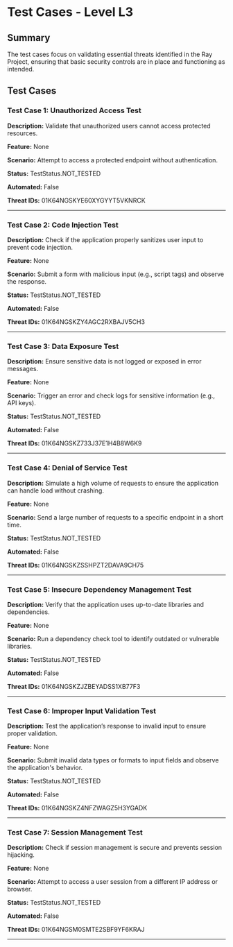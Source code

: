 # Test Cases - Level L3

## Summary

The test cases focus on validating essential threats identified in the Ray Project, ensuring that basic security controls are in place and functioning as intended.

## Test Cases

### Test Case 1: Unauthorized Access Test

**Description:** Validate that unauthorized users cannot access protected resources.

**Feature:** None

**Scenario:** Attempt to access a protected endpoint without authentication.

**Status:** TestStatus.NOT_TESTED

**Automated:** False

**Threat IDs:** 01K64NGSKYE60XYGYYT5VKNRCK

---

### Test Case 2: Code Injection Test

**Description:** Check if the application properly sanitizes user input to prevent code injection.

**Feature:** None

**Scenario:** Submit a form with malicious input (e.g., script tags) and observe the response.

**Status:** TestStatus.NOT_TESTED

**Automated:** False

**Threat IDs:** 01K64NGSKZY4AGC2RXBAJV5CH3

---

### Test Case 3: Data Exposure Test

**Description:** Ensure sensitive data is not logged or exposed in error messages.

**Feature:** None

**Scenario:** Trigger an error and check logs for sensitive information (e.g., API keys).

**Status:** TestStatus.NOT_TESTED

**Automated:** False

**Threat IDs:** 01K64NGSKZ733J37E1H4B8W6K9

---

### Test Case 4: Denial of Service Test

**Description:** Simulate a high volume of requests to ensure the application can handle load without crashing.

**Feature:** None

**Scenario:** Send a large number of requests to a specific endpoint in a short time.

**Status:** TestStatus.NOT_TESTED

**Automated:** False

**Threat IDs:** 01K64NGSKZSSHPZT2DAVA9CH75

---

### Test Case 5: Insecure Dependency Management Test

**Description:** Verify that the application uses up-to-date libraries and dependencies.

**Feature:** None

**Scenario:** Run a dependency check tool to identify outdated or vulnerable libraries.

**Status:** TestStatus.NOT_TESTED

**Automated:** False

**Threat IDs:** 01K64NGSKZJZBEYADSS1XB77F3

---

### Test Case 6: Improper Input Validation Test

**Description:** Test the application’s response to invalid input to ensure proper validation.

**Feature:** None

**Scenario:** Submit invalid data types or formats to input fields and observe the application's behavior.

**Status:** TestStatus.NOT_TESTED

**Automated:** False

**Threat IDs:** 01K64NGSKZ4NFZWAGZ5H3YGADK

---

### Test Case 7: Session Management Test

**Description:** Check if session management is secure and prevents session hijacking.

**Feature:** None

**Scenario:** Attempt to access a user session from a different IP address or browser.

**Status:** TestStatus.NOT_TESTED

**Automated:** False

**Threat IDs:** 01K64NGSM0SMTE2SBF9YF6KRAJ

---

